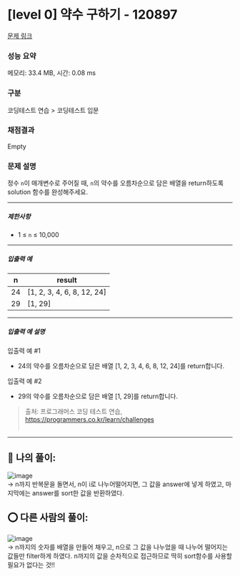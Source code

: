 # [level 0] 약수 구하기 - 120897 

[문제 링크](https://school.programmers.co.kr/learn/courses/30/lessons/120897?language=javascript) 

### 성능 요약

메모리: 33.4 MB, 시간: 0.08 ms

### 구분

코딩테스트 연습 > 코딩테스트 입문

### 채점결과

Empty

### 문제 설명

<p>정수 <code>n</code>이 매개변수로 주어질 때, <code>n</code>의 약수를 오름차순으로 담은 배열을 return하도록 solution 함수를 완성해주세요.</p>

<hr>

<h5>제한사항</h5>

<ul>
<li>1 ≤ <code>n</code> ≤ 10,000</li>
</ul>

<hr>

<h5>입출력 예</h5>
<table class="table">
        <thead><tr>
<th>n</th>
<th>result</th>
</tr>
</thead>
        <tbody><tr>
<td>24</td>
<td>[1, 2, 3, 4, 6, 8, 12, 24]</td>
</tr>
<tr>
<td>29</td>
<td>[1, 29]</td>
</tr>
</tbody>
      </table>
<hr>

<h5>입출력 예 설명</h5>

<p>입출력 예 #1</p>

<ul>
<li>24의 약수를 오름차순으로 담은 배열 [1, 2, 3, 4, 6, 8, 12, 24]를 return합니다.</li>
</ul>

<p>입출력 예 #2</p>

<ul>
<li>29의 약수를 오름차순으로 담은 배열 [1, 29]를 return합니다.</li>
</ul>


> 출처: 프로그래머스 코딩 테스트 연습, https://programmers.co.kr/learn/challenges <br><br>

<hr>

## 🎁 나의 풀이: <br>
![image](https://github.com/An-jisu/Algorithm/assets/70849122/3e3e2989-3bd5-418c-9bd4-48aaea5d69fe) <br>
-> n까지 반복문을 돌면서, n이 i로 나누어떨어지면, 그 값을 answer에 넣게 하였고, 마지막에는 answer를 sort한 값을 반환하였다. <br>

## ⭕ 다른 사람의 풀이: <br>
![image](https://github.com/An-jisu/Algorithm/assets/70849122/5282ca15-8fe9-474b-bf75-1cc824ded5f9) <br>
-> n까지의 숫자를 배열을 만들어 채우고, n으로 그 값을 나누었을 때 나누어 떨어지는 값들만 filter하게 하였다. n까지의 값을 순차적으로 접근하므로 딱히 sort함수를 사용할 필요가 없다는 것!! <br><br>
